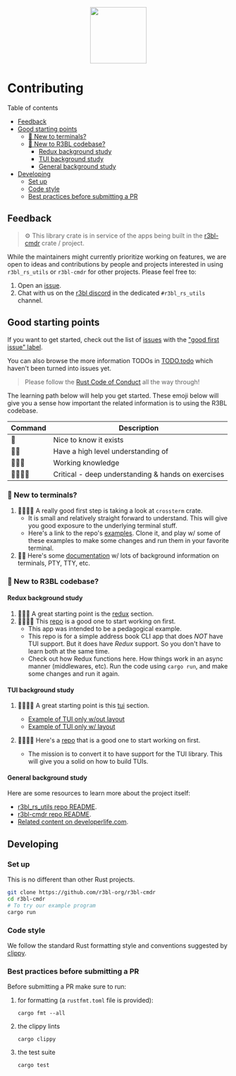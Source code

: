 <p align="center">
  <img src="r3bl-term.svg" height="128px">
</p>

# Contributing
<a id="markdown-contributing" name="contributing"></a>


Table of contents

<!-- TOC -->

- [Feedback](#feedback)
- [Good starting points](#good-starting-points)
  - [🦜 New to terminals?](#%F0%9F%A6%9C-new-to-terminals)
  - [🐒 New to R3BL codebase?](#-new-to-r3bl-codebase)
    - [Redux background study](#redux-background-study)
    - [TUI background study](#tui-background-study)
    - [General background study](#general-background-study)
- [Developing](#developing)
  - [Set up](#set-up)
  - [Code style](#code-style)
  - [Best practices before submitting a PR](#best-practices-before-submitting-a-pr)

<!-- /TOC -->

## Feedback
<a id="markdown-feedback" name="feedback"></a>


> ⚙️ This library crate is in service of the apps being built in the
> [r3bl-cmdr](https://github.com/r3bl-org/r3bl-cmdr/) crate / project.

While the maintainers might currently prioritize working on features, we are open to ideas and
contributions by people and projects interested in using `r3bl_rs_utils` or `r3bl-cmdr` for other
projects. Please feel free to:

1. Open an [issue](https://github.com/r3bl-org/r3bl_rs_utils/issues/new/choose).
2. Chat with us on the [r3bl discord](https://discord.gg/pG4wjDnm) in the dedicated `#r3bl_rs_utils`
   channel.

## Good starting points
<a id="markdown-good-starting-points" name="good-starting-points"></a>


If you want to get started, check out the list of
[issues](https://github.com/r3bl-org/r3bl-cmdr/issues) with the
["good first issue" label](https://github.com/r3bl-org/r3bl-cmdr/issues?q=is%3Aissue+is%3Aopen+label%3A%22good+first+issue%22).

You can also browse the more information TODOs in [TODO.todo](TODO.todo) which haven't been turned
into issues yet.

> Please follow the [Rust Code of Conduct](https://www.rust-lang.org/policies/code-of-conduct) all
> the way through!

The learning path below will help you get started. These emoji below will give you a sense how
important the related information is to using the R3BL codebase.

| Command  | Description                                        |
| -------- | -------------------------------------------------- |
| 🍌       | Nice to know it exists                             |
| 🍌🍌     | Have a high level understanding of                 |
| 🍌🍌🍌   | Working knowledge                                  |
| 🍌🍌🍌🍌 | Critical - deep understanding & hands on exercises |

### 🦜 New to terminals?
<a id="markdown-%F0%9F%A6%9C-new-to-terminals%3F" name="%F0%9F%A6%9C-new-to-terminals%3F"></a>


1. 🍌🍌🍌🍌 A really good first step is taking a look at `crossterm` crate.
   - It is small and relatively straight forward to understand. This will give you good exposure to
     the underlying terminal stuff.
   - Here's a link to the repo's
     [examples](https://github.com/crossterm-rs/crossterm/tree/master/examples). Clone it, and play
     w/ some of these examples to make some changes and run them in your favorite terminal.
2. 🍌🍌 Here's some
   [documentation](https://docs.rs/r3bl_rs_utils/0.7.41/r3bl_rs_utils/tui/crossterm_helpers/index.html)
   w/ lots of background information on terminals, PTY, TTY, etc.

### 🐒 New to R3BL codebase?
<a id="markdown-%F0%9F%90%92-new-to-r3bl-codebase%3F" name="%F0%9F%90%92-new-to-r3bl-codebase%3F"></a>


#### Redux background study
<a id="markdown-redux-background-study" name="redux-background-study"></a>


1. 🍌🍌🍌 A great starting point is the [redux](https://github.com/r3bl-org/r3bl_rs_utils#redux)
   section.
2. 🍌🍌🍌🍌 This [repo](https://github.com/r3bl-org/address-book-with-redux-tui/releases/tag/1.0) is
   a good one to start working on first.
   - This app was intended to be a pedagogical example.
   - This repo is for a simple address book CLI app that does _NOT_ have TUI support. But it does
     have _Redux_ support. So you don't have to learn both at the same time.
   - Check out how Redux functions here. How things work in an async manner (middlewares, etc). Run
     the code using `cargo run`, and make some changes and run it again.

#### TUI background study
<a id="markdown-tui-background-study" name="tui-background-study"></a>


1. 🍌🍌🍌🍌 A great starting point is this [tui](https://github.com/r3bl-org/r3bl_rs_utils#tui)
   section.

   - [Example of TUI only w/out layout](https://github.com/r3bl-org/r3bl-cmdr/tree/main/src/ex_app_no_layout)
   - [Example of TUI only w/ layout](https://github.com/r3bl-org/r3bl-cmdr/tree/main/src/ex_app_with_layout)

2. 🍌🍌🍌🍌 Here's a
   [repo](https://github.com/r3bl-org/address-book-with-redux-tui/releases/tag/1.0) that is a good
   one to start working on first.
   - The mission is to convert it to have support for the TUI library. This will give you a solid on
     how to build TUIs.

#### General background study
<a id="markdown-general-background-study" name="general-background-study"></a>


Here are some resources to learn more about the project itself:

- [r3bl_rs_utils repo README](https://github.com/r3bl-org/r3bl_rs_utils/blob/main/README.md).
- [r3bl-cmdr repo README](https://github.com/r3bl-org/r3bl-cmdr/blob/main/README.md).
- [Related content on developerlife.com](https://developerlife.com/category/Rust/).

## Developing
<a id="markdown-developing" name="developing"></a>


### Set up
<a id="markdown-set-up" name="set-up"></a>


This is no different than other Rust projects.

```bash
git clone https://github.com/r3bl-org/r3bl-cmdr
cd r3bl-cmdr
# To try our example program
cargo run
```

### Code style
<a id="markdown-code-style" name="code-style"></a>


We follow the standard Rust formatting style and conventions suggested by
[clippy](https://github.com/rust-lang/rust-clippy).

### Best practices before submitting a PR
<a id="markdown-best-practices-before-submitting-a-pr" name="best-practices-before-submitting-a-pr"></a>


Before submitting a PR make sure to run:

1. for formatting (a `rustfmt.toml` file is provided):

   ```shell
   cargo fmt --all
   ```

2. the clippy lints

   ```shell
   cargo clippy
   ```

3. the test suite

   ```shell
   cargo test
   ```
